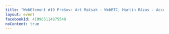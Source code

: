 ```yaml
---
title: "WebElement #19 Prešov: Art Matsak - WebRTC; Martin Rázus - Accelerated mobile pages (lightning talk)"
layout: event
facebookId: 419905114875548
noContent: true
---
```

